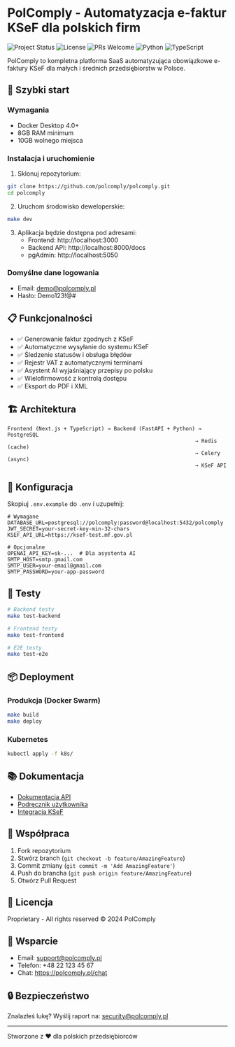 # PolComply - Automatyzacja e-faktur KSeF dla polskich firm

![Project Status](https://img.shields.io/badge/status-active-brightgreen)
![License](https://img.shields.io/badge/license-Proprietary-blue)
![PRs Welcome](https://img.shields.io/badge/PRs-welcome-brightgreen.svg)
![Python](https://img.shields.io/badge/Python-3.10+-blue?logo=python)
![TypeScript](https://img.shields.io/badge/TypeScript-4.x-blue?logo=typescript)

PolComply to kompletna platforma SaaS automatyzująca obowiązkowe e-faktury KSeF dla małych i średnich przedsiębiorstw w Polsce.

## 🚀 Szybki start

### Wymagania
- Docker Desktop 4.0+
- 8GB RAM minimum
- 10GB wolnego miejsca

### Instalacja i uruchomienie

1. Sklonuj repozytorium:
```bash
git clone https://github.com/polcomply/polcomply.git
cd polcomply
```

2. Uruchom środowisko deweloperskie:
```bash
make dev
```

3. Aplikacja będzie dostępna pod adresami:
   - Frontend: http://localhost:3000
   - Backend API: http://localhost:8000/docs
   - pgAdmin: http://localhost:5050

### Domyślne dane logowania
- Email: demo@polcomply.pl
- Hasło: Demo123!@#

## 📋 Funkcjonalności

- ✅ Generowanie faktur zgodnych z KSeF
- ✅ Automatyczne wysyłanie do systemu KSeF
- ✅ Śledzenie statusów i obsługa błędów
- ✅ Rejestr VAT z automatycznymi terminami
- ✅ Asystent AI wyjaśniający przepisy po polsku
- ✅ Wielofirmowość z kontrolą dostępu
- ✅ Eksport do PDF i XML

## 🏗️ Architektura

```
Frontend (Next.js + TypeScript) → Backend (FastAPI + Python) → PostgreSQL
                                                            → Redis (cache)
                                                            → Celery (async)
                                                            → KSeF API
```

## 🔧 Konfiguracja

Skopiuj `.env.example` do `.env` i uzupełnij:

```env
# Wymagane
DATABASE_URL=postgresql://polcomply:password@localhost:5432/polcomply
JWT_SECRET=your-secret-key-min-32-chars
KSEF_API_URL=https://ksef-test.mf.gov.pl

# Opcjonalne
OPENAI_API_KEY=sk-...  # Dla asystenta AI
SMTP_HOST=smtp.gmail.com
SMTP_USER=your-email@gmail.com
SMTP_PASSWORD=your-app-password
```

## 🧪 Testy

```bash
# Backend testy
make test-backend

# Frontend testy
make test-frontend

# E2E testy
make test-e2e
```

## 📦 Deployment

### Produkcja (Docker Swarm)
```bash
make build
make deploy
```

### Kubernetes
```bash
kubectl apply -f k8s/
```

## 📚 Dokumentacja

- [Dokumentacja API](http://localhost:8000/docs)
- [Podręcznik użytkownika](docs/user-guide-pl.md)
- [Integracja KSeF](docs/ksef-integration.md)

## 🤝 Współpraca

1. Fork repozytorium
2. Stwórz branch (`git checkout -b feature/AmazingFeature`)
3. Commit zmiany (`git commit -m 'Add AmazingFeature'`)
4. Push do brancha (`git push origin feature/AmazingFeature`)
5. Otwórz Pull Request

## 📄 Licencja

Proprietary - All rights reserved © 2024 PolComply

## 💬 Wsparcie

- Email: support@polcomply.pl
- Telefon: +48 22 123 45 67
- Chat: https://polcomply.pl/chat

## 🔒 Bezpieczeństwo

Znalazłeś lukę? Wyślij raport na: security@polcomply.pl

---

Stworzone z ❤️ dla polskich przedsiębiorców
